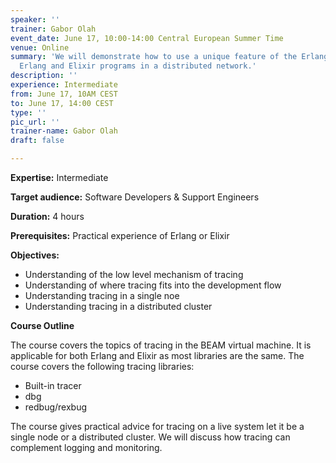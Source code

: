 ```yaml
---
speaker: ''
trainer: Gabor Olah
event_date: June 17, 10:00-14:00 Central European Summer Time
venue: Online
summary: 'We will demonstrate how to use a unique feature of the Erlang VM: Tracing
  Erlang and Elixir programs in a distributed network.'
description: ''
experience: Intermediate
from: June 17, 10AM CEST
to: June 17, 14:00 CEST
type: ''
pic_url: ''
trainer-name: Gabor Olah
draft: false

---
```

**Expertise:** Intermediate

**Target audience:** Software Developers & Support Engineers

**Duration:** 4 hours

**Prerequisites:** Practical experience of Erlang or Elixir

**Objectives:**

* Understanding of the low level mechanism of tracing
* Understanding of where tracing fits into the development flow
* Understanding tracing in a single noe
* Understanding tracing in a distributed cluster

**Course Outline**

The course covers the topics of tracing in the BEAM virtual machine. It is applicable for both Erlang and Elixir as most libraries are the same. The course covers the following tracing libraries:

* Built-in tracer
* dbg
* redbug/rexbug

The course gives practical advice for tracing on a live system let it be a single node or a distributed cluster. We will discuss how tracing can complement logging and monitoring.